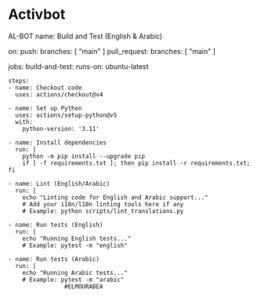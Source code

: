 # Activbot
AL-BOT 
name: Build and Test (English & Arabic)

on:
  push:
    branches: [ "main" ]
  pull_request:
    branches: [ "main" ]

jobs:
  build-and-test:
    runs-on: ubuntu-latest

    steps:
    - name: Checkout code
      uses: actions/checkout@v4

    - name: Set up Python
      uses: actions/setup-python@v5
      with:
        python-version: '3.11'

    - name: Install dependencies
      run: |
        python -m pip install --upgrade pip
        if [ -f requirements.txt ]; then pip install -r requirements.txt; fi

    - name: Lint (English/Arabic)
      run: |
        echo "Linting code for English and Arabic support..."
        # Add your i18n/l10n linting tools here if any
        # Example: python scripts/lint_translations.py

    - name: Run tests (English)
      run: |
        echo "Running English tests..."
        # Example: pytest -m "english"

    - name: Run tests (Arabic)
      run: |
        echo "Running Arabic tests..."
        # Example: pytest -m "arabic"
                    #ELMOURABEA
          